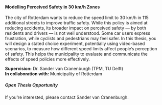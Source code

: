 <div class="row">
  <div class="col-sm-8">
    <h4 id="perceived-safety-30kmh">Modelling Perceived Safety in 30 km/h Zones </h4>
    <p>
      The city of Rotterdam wants to reduce the speed limit to 30 km/h in 115 additional streets to improve traffic safety. While this policy is aimed at reducing accidents, its broader impact on perceived safety — by both residents and drivers — is not well understood. Some car users express frustration, while cyclists and pedestrians may feel safer. In this thesis, you will design a stated choice experiment, potentially using video-based scenarios, to measure how different speed limits affect people’s perception of safety. This helps the municipality to evaluate and communicate the effects of speed policies more effectively.
    </p>
    <p><strong>Supervision:</strong> Dr. Sander van Cranenburgh (TPM, TU Delft)<br>
       <strong>In collaboration with:</strong> Municipality of Rotterdam</p>
  </div>

  <div class="col-sm-4">
    <div class="card contact-card">
      <div class="card-body">
        <h5 class="card-title">Open Thesis Opportunity</h5>
        <p class="card-text">
          If you're interested, please contact Sander van Cranenburgh.
        </p>
      </div>
    </div>
  </div>
</div>
